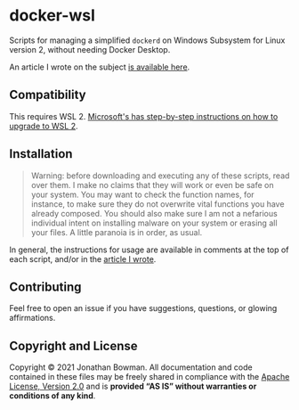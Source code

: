 # docker-wsl

Scripts for managing a simplified `dockerd` on Windows Subsystem for Linux
version 2, without needing Docker Desktop.

An article I wrote on the subject [is available here][article].

## Compatibility

This requires WSL 2. [Microsoft's has step-by-step instructions on how to upgrade to WSL 2](https://docs.microsoft.com/en-us/windows/wsl/install-win10#step-2---update-to-wsl-2).

## Installation

> Warning: before downloading and executing any of these scripts, read over them. I make no claims that they will work or even be safe on your system. You may want to check the function names, for instance, to make sure they do not overwrite vital functions you have already composed. You should also make sure I am not a nefarious individual intent on installing malware on your system or erasing all your files. A little paranoia is in order, as usual.

In general, the instructions for usage are available in comments at the top of each script, and/or in the [article I wrote][article].

## Contributing

Feel free to open an issue if you have suggestions, questions, or glowing affirmations.

## Copyright and License

Copyright © 2021 Jonathan Bowman. All documentation and code contained in these files may be freely shared in compliance with the [Apache License, Version 2.0][license] and is **provided “AS IS” without warranties or conditions of any kind**.

[article]: https://dev.to/bowmanjd/
[license]: LICENSE
[apachelicense]: http://www.apache.org/licenses/LICENSE-2.0
